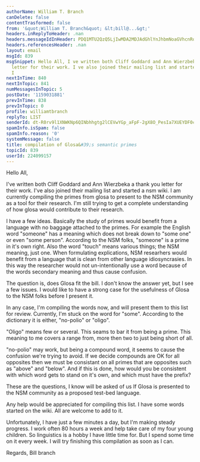 ```yaml
---
authorName: William T. Branch
canDelete: false
contentTrasformed: false
from: '&quot;William T. Branch&quot; &lt;bill@...&gt;'
headers.inReplyToHeader: .nan
headers.messageIdInHeader: PDQ1MTU2QzQ5LjIwMDA2MDJAdGhlYnJhbmNoaGVhcnRoLm5ldD4=
headers.referencesHeader: .nan
layout: email
msgId: 839
msgSnippet: Hello All, I ve written both Cliff Goddard and Ann Wierzbeka a thank you
  letter for their work. I ve also joined their mailing list and started a nsm wiki.
  I
nextInTime: 840
nextInTopic: 841
numMessagesInTopic: 5
postDate: '1159031881'
prevInTime: 838
prevInTopic: 0
profile: williamtbranch
replyTo: LIST
senderId: dt-R0rv9l1XNWKNp6QINbhhgtg2lCEVwYGp_aFpF-2gX8O_PesIa7XUEYDF0ctVu0bZAZTHRu9dU0dNtfO4vIobL0SmSlGIvvgeCkN8hcnp0c41pUw
spamInfo.isSpam: false
spamInfo.reason: '0'
systemMessage: false
title: compilation of Glosa&#39;s semantic primes
topicId: 839
userId: 224099157
---
```


Hello All,

I've written both Cliff Goddard and Ann Wierzbeka a thank you letter for 
their work. I've also joined their mailing list and started a nsm wiki. 
I am currently compiling the primes from glosa to present to the NSM 
community as a tool for their research. I'm still trying to get a 
complete understanding of how glosa would contribute to their research.

I have a few ideas.  Basically the study of primes would benefit from a 
language with no baggage attached to the primes. For example the English 
word "someone" has a meaning which does not break down to "some one" or 
even "some person". According to the NSM folks, "someone" is a prime in 
it's own right. Also the word "touch" means various things; the NSM 
meaning, just one. When formulating explications, NSM researhers would 
benefit from a language that is clean from other language 
idiosyncrasies. In this way the researcher would not un-intentionally 
use a word because of the words secondary meaning and thus cause confusion.

The question is, does Glosa fit the bill. I don't know the answer yet, 
but I see a few issues. I would like to have a strong case for the 
usefulness of Glosa to the NSM folks before I present it.

In any case, I'm compiling the words now, and will present them to this 
list for review. Currently, I'm stuck on the word for "some". According 
to the dictionary it is either, "no-polio" or "oligo".

"Oligo" means few or several. This seams to bar it from being a prime. 
This meaning to me covers a range from, more then two to just being 
short of all.

"no-polio" may work, but being a compound word, it seems to cause the 
confusion we're trying to avoid. If we decide compounds are OK for all 
opposites then we must be consistant on all primes that are opposites 
such as "above" and "below". And if this is done, how would you be 
consistent with which word gets to stand on it's own, and which must 
have the prefix?

These are the questions, I know will be asked of us If Glosa is 
presented to the NSM community as a proposed test-bed language.

Any help would be appreciated for compiling this list. I have some words 
started on the wiki. All are welcome to add to it.

Unfortunately, I have just a few minutes a day, but I'm making steady 
progress. I work often 80 hours a week and help take care of my four 
young children. So linguistics is a hobby I have little time for. But I 
spend some time on it every week. I will try finishing this compilation 
as soon as I can.

Regards,
Bill branch


